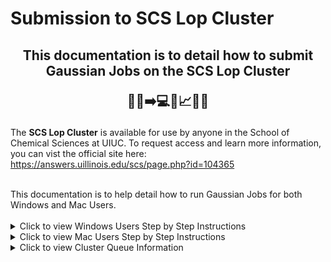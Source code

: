 # Submission to SCS Lop Cluster
<h2 align="center">
  
  This documentation is to detail how to submit Gaussian Jobs on the SCS Lop Cluster
  <br>
  
  📄📝➡️💻🧬📈👨‍💻
</h2>

<div>
  
The **SCS Lop Cluster** is available for use by anyone in the School of Chemical Sciences at UIUC. To request access and learn more information, you can vist the official site here: https://answers.uillinois.edu/scs/page.php?id=104365

<br>
This documentation is to help detail how to run Gaussian Jobs for both Windows and Mac Users.
<br>
<br>

<details>
  <summary> Click to view Windows Users Step by Step Instructions </summary>
  
  ## Instructions
  
  1. **Step 1**: Uploading a folder from local computer to your cluster folder.
     
     **a.** Open Windows Powershell (type powershell in search bar) <br><br>
     **b.** In the command line, type the following and press enter: *scp -r [local-filelocation] netID@lop.scs.illinois.edu:/home/NetID* <br><br>
     **c.** You should be prompted with your netID password. Enter that into the command line. You should then see all the files successfully copied, as shown below <br>
     <img src="Screenshot 2024-07-22 113459.png" width="90%"/>    
     Tips:<br>
-To copy just a single file and not a directory/folder, remove '-r' from the command line.<br><br>
-To copy the local-filelocation of your folder/file, you can right click on the file and click "copy as path"

  2. **Step 2**: Connect to the cluster
     
      **a.** In the command line, type " *ssh -Y netID@lop.scs.illinois.edu* " <br><br>
      **b.** You will then be prompted to enter your Illinois password <br><br>
      **c.** If you see this window, that means you have successfully connected to the cluster!<br>
 
      <img src="Screenshot 2024-07-22 113608.png" width="90%"/>  
  
  3. **Step 3**: Submitting Jobs to the Cluster
     
      **a.** In the command line, type *ls* and press enter.This will show you all the files in your directory. You should see the folders that you uploaded to the cluster in the previous step  <br>
      <img src="Screenshot 2024-07-22 113632.png" width="90%"/>  

     **b.** Type *cd [foldername]* to enter the folder you just uploaded. Type *ls* and press enter to see all the files within that folder. (This is not neccessary if only a single file was uploaded instead of a directory/folder.   <br>
      <img src="Screenshot 2024-07-22 113658.png" width="90%"/>  
 
     **c.** In the command line, type *module load gaussian/g16* and press enter<br><br>
     Congrats! You are now ready to run gaussian job files (.gjf) <br><br>
     **d.** In the command line, type *submit-g16 -n 16 -q [clustername] [filepath]* and press enter<br><br>
     - This command tells the computer to submit a guassian16 calculation with 16 cores to this processor, and the job file is found at this location <br>
     - More information about the clustername can be found in the Cluster Queue Section; the filepath is the location of the file on your cluster directory. <br>
       <img src="Screenshot 2024-07-22 113722.png" width="90%"/> 


</details>
<div>
<details>
<summary> Click to view Mac Users Step by Step Instructions </summary>

  ## Instructions
  
 4. **Step 3**: Example Usage 

    xyz_file_path = 'Test.xyz'   #Put path to xyz file here
    output_folder = 'Test.gjf'   #Put path to output folder here 
    crest_xyz_to_gjf(xyz_file_path, output_folder) <br>
    </div>

<details>
  <summary> Click to view Cluster Queue Information </summary>
